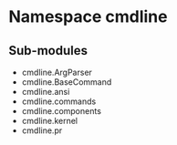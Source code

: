 Namespace cmdline
=================

Sub-modules
-----------
* cmdline.ArgParser
* cmdline.BaseCommand
* cmdline.ansi
* cmdline.commands
* cmdline.components
* cmdline.kernel
* cmdline.pr